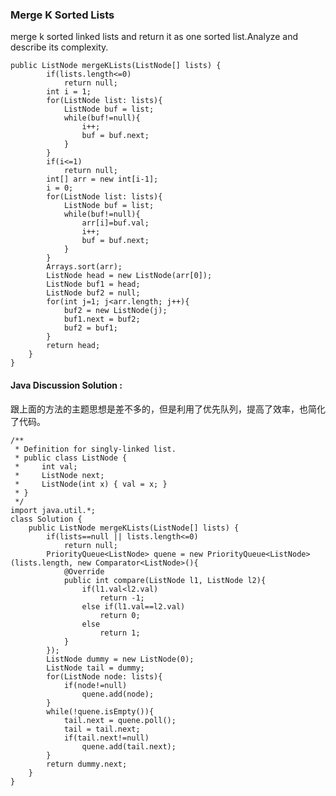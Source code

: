 ### Merge K Sorted Lists

merge k sorted linked lists and return it as one sorted list.Analyze and describe its complexity.

	public ListNode mergeKLists(ListNode[] lists) {
	        if(lists.length<=0)
	            return null;
	        int i = 1;
	        for(ListNode list: lists){
	            ListNode buf = list;
	            while(buf!=null){
	                i++;
	                buf = buf.next;
	            }
	        }
	        if(i<=1)
	            return null;
	        int[] arr = new int[i-1];
	        i = 0;
	        for(ListNode list: lists){
	            ListNode buf = list;
	            while(buf!=null){
	                arr[i]=buf.val;
	                i++;
	                buf = buf.next;
	            }
	        }
	        Arrays.sort(arr);
	        ListNode head = new ListNode(arr[0]);
	        ListNode buf1 = head;
	        ListNode buf2 = null;
	        for(int j=1; j<arr.length; j++){
	            buf2 = new ListNode(j);
	            buf1.next = buf2;
	            buf2 = buf1;
	        }
	        return head;
	    }
	}

#### Java Discussion Solution :

跟上面的方法的主题思想是差不多的，但是利用了优先队列，提高了效率，也简化了代码。

	/**
	 * Definition for singly-linked list.
	 * public class ListNode {
	 *     int val;
	 *     ListNode next;
	 *     ListNode(int x) { val = x; }
	 * }
	 */
	import java.util.*;
	class Solution {
	    public ListNode mergeKLists(ListNode[] lists) {
	        if(lists==null || lists.length<=0)
	            return null;
	        PriorityQueue<ListNode> quene = new PriorityQueue<ListNode>(lists.length, new Comparator<ListNode>(){
	            @Override
	            public int compare(ListNode l1, ListNode l2){
	                if(l1.val<l2.val)
	                    return -1;
	                else if(l1.val==l2.val)
	                    return 0;
	                else
	                    return 1;
	            }
	        });
	        ListNode dummy = new ListNode(0);
	        ListNode tail = dummy;
	        for(ListNode node: lists){
	            if(node!=null)
	                quene.add(node);
	        }
	        while(!quene.isEmpty()){
	            tail.next = quene.poll();
	            tail = tail.next;
	            if(tail.next!=null)
	                quene.add(tail.next);
	        }
	        return dummy.next;
	    }
	}